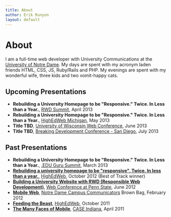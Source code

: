 ```yaml
---
title: About
author: Erik Runyon
layout: default
---
```

# About

I am a full-time web developer with University Communications at the [University of Notre Dame](http://www.nd.edu). My days are spent with my acronym laden friends HTML, CSS, JS, Ruby/Rails and PHP. My evenings are spent with my wonderful wife, three kids and two vomit-happy cats.

## Upcoming Presentations

- **Rebuilding a University Homepage to be "Responsive." Twice. In Less than a Year.**, [RWD Summit](http://environmentsforhumans.com/2013/responsive-web-design-summit/), April 2013
- **Rebuilding a University Homepage to be "Responsive." Twice. In Less than a Year.**, [HighEdWeb Michigan](http://mi.highedweb.org/), May 2013
- **Title TBD**, [University of Wisconsin Web Conference](http://www.uwimcomm.com/), June 2013
- **Title TBD**, [Breaking Development Conference - San Diego](http://bdconf.com/2013/san-diego), July 2013

## Past Presentations

- **Rebuilding a University Homepage to be "Responsive." Twice. In Less than a Year.**, [.EDU Guru Summit](http://environmentsforhumans.com/2013/doteduguru-summit/), March 2013
- **[Rebuilding a university homepage to be "responsive". Twice. In less than a year.](/2012/10/highedweb-2012/)**, [HighEdWeb](http://www.highedweb.org/), October 2012 (Best of Track winner)
- **[Building a University Website with RWD (Responsible Web Development)](https://speakerdeck.com/erunyon/building-a-university-website-with-rwd-responsible-web-development)**, [Web Conference at Penn State](http://webconference.psu.edu/), June 2012
- **[Mobile Web](https://speakerdeck.com/erunyon/mobile-web)**, [Notre Dame Campus Communicators](http://www.linkedin.com/groups?gid=2370239&trk=myg_ugrp_ovr) Brown Bag, February 2012
- **[Feeding the Beast](https://speakerdeck.com/erunyon/feeding-the-beast)**, [HighEdWeb](http://www.highedweb.org/), October 2011
- **[The Many Faces of Mobile](https://speakerdeck.com/erunyon/the-many-faces-of-mobile)**, [CASE Indiana](http://caseindiana.org/), April 2011